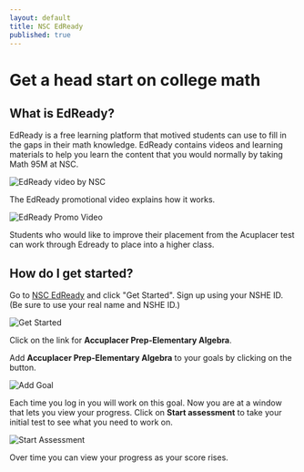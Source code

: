 ```yaml
---
layout: default
title: NSC EdReady
published: true
---
```



# Get a head start on college math
## What is EdReady?

EdReady is a free learning platform that motived students can use to fill in the gaps in their math knowledge. EdReady contains videos and learning materials to help you learn the content that you would normally by taking Math 95M at NSC. 

![EdReady video by NSC]({{site.baseurl}}/images/EdReadyVideo.PNG)

The EdReady promotional video explains how it works.

![EdReady Promo Video]({{site.baseurl}}/images/EdReadyExplanationVideo.PNG)

Students who would like to improve their placement from the Acuplacer test can work through Edready to place into a higher class.

## How do I get started?

Go to [NSC EdReady](https://nsc.edready.org/home) and click "Get Started". Sign up using your NSHE ID. (Be sure to use your real name and NSHE ID.)

![Get Started]({{site.baseurl}}/images/EdReadySignUp.PNG)

Click on the link for __Accuplacer Prep-Elementary Algebra__.

Add __Accuplacer Prep-Elementary Algebra__ to your goals by clicking on the button. 

![Add Goal]({{site.baseurl}}/images/EdReadyAddGoal.PNG)

Each time you log in you will work on this goal. Now you are at a window that lets you view your progress. Click on __Start assessment__ to take your initial test to see what you need to work on. 

![Start Assessment]({{site.baseurl}}/images/EdReadyStartAssessment.PNG)

Over time you can view your progress as your score rises.


